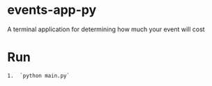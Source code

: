 # events-app-py
A terminal application for determining how much your event will cost

# Run 
    1.  `python main.py`
